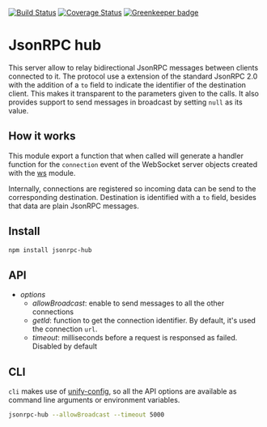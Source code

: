 [![Build Status](https://travis-ci.org/Takeafile/jsonrpc-hub.svg?branch=master)](https://travis-ci.org/Takeafile/jsonrpc-hub)
[![Coverage Status](https://coveralls.io/repos/github/Takeafile/jsonrpc-hub/badge.svg?branch=master)](https://coveralls.io/github/Takeafile/jsonrpc-hub?branch=master) [![Greenkeeper badge](https://badges.greenkeeper.io/Takeafile/jsonrpc-hub.svg)](https://greenkeeper.io/)

# JsonRPC hub

This server allow to relay bidirectional JsonRPC messages between clients
connected to it. The protocol use a extension of the standard JsonRPC 2.0 with
the addition of a `to` field to indicate the identifier of the destination
client. This makes it transparent to the parameters given to the calls. It also
provides support to send messages in broadcast by setting `null` as its value.

## How it works

This module export a function that when called will generate a handler function
for the `connection` event of the WebSocket server objects created with the
[ws](https://www.npmjs.com/package/ws) module.

Internally, connections are registered so incoming data can be send to the
corresponding destination. Destination is identified with a `to` field, besides
that data are plain JsonRPC messages.

## Install

```sh
npm install jsonrpc-hub
```

## API

- *options*
  - *allowBroadcast*: enable to send messages to all the other connections
  - *getId*: function to get the connection identifier. By default, it's used
    the connection `url`.
  - *timeout*: milliseconds before a request is responsed as failed. Disabled by
    default

## CLI

`cli` makes use of [unify-config](https://github.com/piranna/unify-config), so
all the API options are available as command line arguments or environment
variables.

```sh
jsonrpc-hub --allowBroadcast --timeout 5000
```
